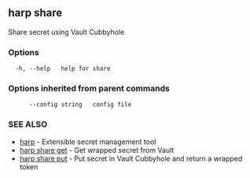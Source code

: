 ## harp share

Share secret using Vault Cubbyhole

### Options

```
  -h, --help   help for share
```

### Options inherited from parent commands

```
      --config string   config file
```

### SEE ALSO

* [harp](harp.md)	 - Extensible secret management tool
* [harp share get](harp_share_get.md)	 - Get wrapped secret from Vault
* [harp share put](harp_share_put.md)	 - Put secret in Vault Cubbyhole and return a wrapped token

